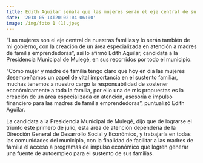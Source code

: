 ```yaml
---
title: Edith Aguilar señala que las mujeres serán el eje central de su gobierno
date: '2018-05-14T20:02:04-06:00'
image: /img/foto 1 (1).jpeg
---
```

“Las mujeres son el eje central de nuestras familias y lo serán también de mi gobierno, con la creación de un área especializada en atención a madres de familia emprendedoras”, así lo afirmó Edith Aguilar, candidata a la Presidencia Municipal de Mulegé, en sus recorridos por todo el municipio.

“Como mujer y madre de familia tengo claro que hoy en día las mujeres desempeñamos un papel de vital importancia en el sustento familiar, muchas tenemos a nuestro cargo la responsabilidad de sostener económicamente a toda la familia, por ello una de mis propuestas es la creación de un área especializada en atención, asesoría e impulso financiero para las madres de familia emprendedoras”, puntualizó Edith Aguilar.

La candidata a la Presidencia Municipal de Mulegé, dijo que de lograrse el triunfo este primero de julio, esta área de atención dependería de la Dirección General de Desarrollo Social y Económico, y trabajaría en todas las comunidades del municipio, con la finalidad de facilitar a las madres de familia el acceso a programas de impulso económico que logren generar una fuente de autoempleo para el sustento de sus familias.
